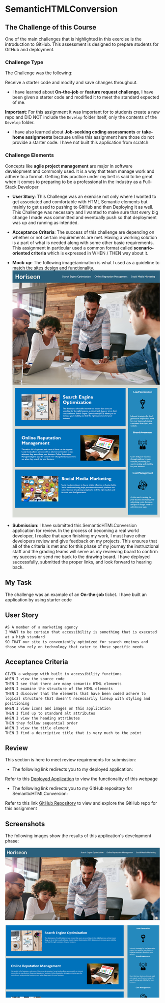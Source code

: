 # SemanticHTMLConversion

## The Challenge of this Course
One of the main challenges that is highlighted in this exercise is the introduction to GitHub. This assessment is designed to prepare students for GitHub and deployment.

### Challenge Type

The Challenge was the following:

Receive a starter code and modify and save changes throughout. 

* I have learned about **On-the-job** or **feature request challenge**, I have been given a starter code and modified it to meet the standard expected of me.

 **Important**: For this assignment it was important for to students create a new repo and DID NOT include the `Develop` folder itself, only the contents of the `Develop` folder.

 * I have also learned about **Job-seeking coding assessments** or **take-home assignments** because unlike this assignment here those do not provide a starter code. I have not built this application from scratch

 ### Challenge Elements

 Concepts like **agile project management** are major in software development and commonly used. It is a way that team manage work and adhere to a format. Getting this practice under my belt is said to be great when it comes to preparing to be a professional in the industry as a Full-Stack Developer

 * **User Story**: This Challenge was an exercise not only where I wanted to get associated and comfortable with HTML Semantic elements but mainly to get used to pushing to GitHub and then Deploying it as well. This Challenge was necessary and I wanted to make sure that every big change I made was committed and eventually push so that deployment was up and running as intended.

 * **Acceptance Criteria**: The success of this challenge are depending on whether or not certain requirements are met. Having a working solution is a part of what is needed along with some other basic requirements. This assignment in particular used a common format called **scenario-oriented criteria** which is expressed in WHEN / THEN way about it. 

 * **Mock-up**: The following image/animation is what I used as a guideline to match the sites design and functionality.![Mock-up webpage](./assets/01-html-css-git-homework-demo.png)

* **Submission**: I have submitted this SemanticHTMLConversion application for review. In the process of becoming a real world developer, I realize that upon finishing my work, I must have other developers review and give feedback on my projects. This ensures that all of the criteria is met and for this phase of my journey the instructional staff and the grading teams will serve as my reviewing board to confirm my success or send me back to the drawing board. I have deployed successfully, submitted the proper links, and look forward to hearing back.

## My Task

The challenge was an example of an **On-the-job** ticket. I have built an application by using starter code

## User Story

```
AS A member of a marketing agency
I WANT to be certain that accessibility is something that is executed at a high standard
SO THAT our site is conveniently optimized for search engines and those who rely on technology that cater to those specific needs
```
## Acceptance Criteria

```
GIVEN a webpage with built in accessibility functions
WHEN I view the source code
THEN I see that there are many semantic HTML elements
WHEN I examine the structure of the HTML elements
THEN I discover that the elements that have been coded adhere to logical structure that doesn't necessarily lineup with styling and positioning
WHEN I view icons and images on this application
THEN I find up to standard alt attributes
WHEN I view the heading attributes
THEN they follow sequential order
WHEN I view the title element
THEN I find a descriptive title that is very much to the point
```


## Review

This section is here to meet review requirements for submission:

* The following link redirects you to my deployed application:

Refer to this [Deployed Application](https://thekhalidgibson.github.io/SemanticHTMLConversion/) to view the functionality of this webpage


* The following link redirects you to my GitHub repository for SemanticHTMLConversion:

Refer to this link [GitHub Repository](https://github.com/TheKhalidGibson/SemanticHTMLConversion) to view and explore the GitHub repo for this assignment


## Screenshots

The following images show the results of this application's development phase:

![Image showing the content of the page including the navbar](./assets/sematicHTML1.png)

![Image showing the main content of the page](./assets/sematicHTML2.png)


